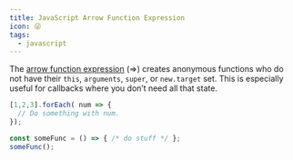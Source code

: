 ```yaml
---
title: JavaScript Arrow Function Expression
icon: 😜
tags:
  - javascript
---
```


The [arrow function expression](https://developer.mozilla.org/en-US/docs/Web/JavaScript/Reference/Functions/Arrow_functions) (=>) creates anonymous functions who do not have their `this`, `arguments`, `super`, or `new.target` set.  This is especially useful for callbacks where you don’t need all that state.

```js
[1,2,3].forEach( num => {
  // Do something with num.
});

const someFunc = () => { /* do stuff */ };
someFunc();
```
